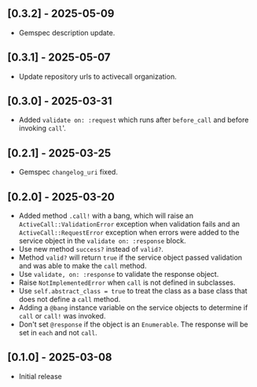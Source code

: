 ## [0.3.2] - 2025-05-09

- Gemspec description update.

## [0.3.1] - 2025-05-07

- Update repository urls to activecall organization.

## [0.3.0] - 2025-03-31

- Added `validate on: :request` which runs after `before_call` and before invoking `call`'.

## [0.2.1] - 2025-03-25

- Gemspec `changelog_uri` fixed.

## [0.2.0] - 2025-03-20

- Added method `.call!` with a bang, which will raise an `ActiveCall::ValidationError` exception when validation fails and an `ActiveCall::RequestError` exception when errors were added to the service object in the `validate on: :response` block.
- Use new method `success?` instead of `valid?`.
- Method `valid?` will return `true` if the service object passed validation and was able to make the `call` method.
- Use `validate, on: :response` to validate the response object.
- Raise `NotImplementedError` when `call` is not defined in subclasses.
- Use `self.abstract_class = true` to treat the class as a base class that does not define a `call` method.
- Adding a `@bang` instance variable on the service objects to determine if `call` or `call!` was invoked.
- Don't set `@response` if the object is an `Enumerable`. The response will be set in `each` and not `call`.

## [0.1.0] - 2025-03-08

- Initial release
